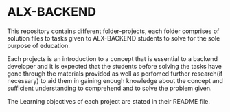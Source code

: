 # ALX-BACKEND

This repository contains different folder-projects, each folder comprises of
solution files to tasks given to ALX-BACKEND students to solve for the sole
purpose of education.

Each projects is an introduction to a concept that is essential to a backend
developer and it is expected that the students before solving the tasks have
gone through the materials provided as well as perfomed further research(if
necessary) to aid them in gaining enough knowledge about the concept and
sufficient understanding to comprehend and to solve the problem given.

The Learning objectives of each project are stated in their README file.

